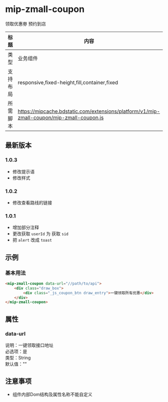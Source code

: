 # mip-zmall-coupon

领取优惠劵 预约到店

标题|内容
----|----
类型|业务组件
支持布局|responsive,fixed-height,fill,container,fixed
所需脚本|https://mipcache.bdstatic.com/extensions/platform/v1/mip-zmall-coupon/mip-zmall-coupon.js

## 最新版本

### 1.0.3

- 修改提示语
- 修改样式

### 1.0.2

- 修改查看路线的链接

### 1.0.1

- 增加部分注释
- 更改获取 `userId` 为 获取 `sid`
- 把 `alert` 改成 `toast`

## 示例

### 基本用法
```html
<mip-zmall-coupon data-url="//path/to/api">
	<div class="draw_box">
    	<div class="_js_coupon_btn draw_entry">一键领取所有优惠</div>
	</div>
</mip-zmall-coupon>
```

## 属性

### data-url

说明：一键领取接口地址    
必选项：是     
类型：String       
默认值：""         

## 注意事项
- 组件内部Dom结构及属性名称不能自定义
